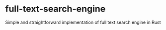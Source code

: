 # full-text-search-engine
Simple and straightforward implementation of full text search engine in Rust
